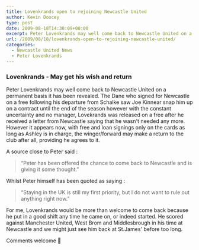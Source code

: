 ```yaml
---
title: Lovenkrands open to rejoining Newcastle United
author: Kevin Doocey
type: post
date: 2009-08-18T14:30:09+00:00
excerpt: Peter Lovenkrands may well come back to Newcastle United on a permanent basis it has been revealed. The Dane who..
url: /2009/08/18/lovenkrands-open-to-rejoining-newcastle-united/
categories:
  - Newcastle United News
  - Peter Lovenkrands
---
```


### Lovenkrands - May get his wish and return

Peter Lovenkrands may well come back to Newcastle United on a permanent basis it has been revealed. The Dane who signed for Newcastle on a free following his departure from Schalke saw Joe Kinnear snap him up on a contract until the end of the season however with the constant uncertainty and no manager, Lovekrands was released on a free after he received a letter from Newcastle saying that he wasn't needed any more. However it appears now, with free and loan signings only on the cards as long as Ashley is in charge, the winger/forward may make a return to the club after all, providing he agrees to it.

A source close to Peter said :

> “Peter has been offered the chance to come back to Newcastle and is giving it some thought.”

Whilst Peter himself has been quoted as saying :

> “Staying in the UK is still my first priority, but I do not want to rule out anything right now.”

For me, Lovenkrands would be more than welcome to come back because he put in a good shift any time he came on, or indeed started. He scored against Manchester United, West Brom and Middlesbrough in his time at Newcastle and we might just see him back at St.James' before too long.

Comments welcome 🙂

